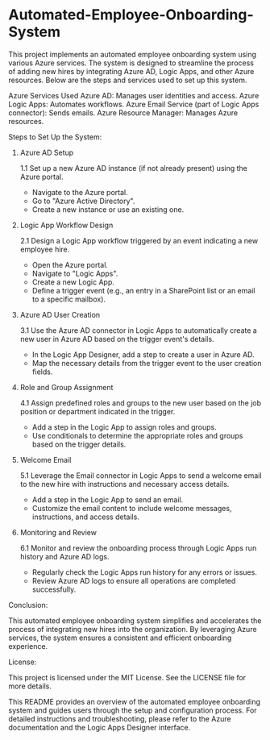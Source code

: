 # Automated-Employee-Onboarding-System
This project implements an automated employee onboarding system using various Azure services. The system is designed to streamline the process of adding new hires by integrating Azure AD, Logic Apps, and other Azure resources. Below are the steps and services used to set up this system.

Azure Services Used
Azure AD: Manages user identities and access.
Azure Logic Apps: Automates workflows.
Azure Email Service (part of Logic Apps connector): Sends emails.
Azure Resource Manager: Manages Azure resources.

Steps to Set Up the System:

1. Azure AD Setup

    1.1 Set up a new Azure AD instance (if not already present) using the Azure portal.
    - Navigate to the Azure portal.
    - Go to "Azure Active Directory".
    - Create a new instance or use an existing one.

2. Logic App Workflow Design

    2.1 Design a Logic App workflow triggered by an event indicating a new employee hire.
    - Open the Azure portal.
    - Navigate to "Logic Apps".
    - Create a new Logic App.
    - Define a trigger event (e.g., an entry in a SharePoint list or an email to a specific mailbox).

3. Azure AD User Creation

    3.1 Use the Azure AD connector in Logic Apps to automatically create a new user in Azure AD based on the trigger event's details.
    - In the Logic App Designer, add a step to create a user in Azure AD.
    - Map the necessary details from the trigger event to the user creation fields.

4. Role and Group Assignment

    4.1 Assign predefined roles and groups to the new user based on the job position or department indicated in the trigger.
    - Add a step in the Logic App to assign roles and groups.
    - Use conditionals to determine the appropriate roles and groups based on the trigger details.
  
5. Welcome Email

    5.1 Leverage the Email connector in Logic Apps to send a welcome email to the new hire with instructions and necessary access details.
    - Add a step in the Logic App to send an email.
    - Customize the email content to include welcome messages, instructions, and access details.

6. Monitoring and Review

    6.1 Monitor and review the onboarding process through Logic Apps run history and Azure AD logs.
    - Regularly check the Logic Apps run history for any errors or issues.
    - Review Azure AD logs to ensure all operations are completed successfully.

Conclusion:

This automated employee onboarding system simplifies and accelerates the process of integrating new hires into the organization. By leveraging Azure services, the system ensures a consistent and efficient onboarding experience.

License:

This project is licensed under the MIT License. See the LICENSE file for more details.

This README provides an overview of the automated employee onboarding system and guides users through the setup and configuration process. For detailed instructions and troubleshooting, please refer to the Azure documentation and the Logic Apps Designer interface.
